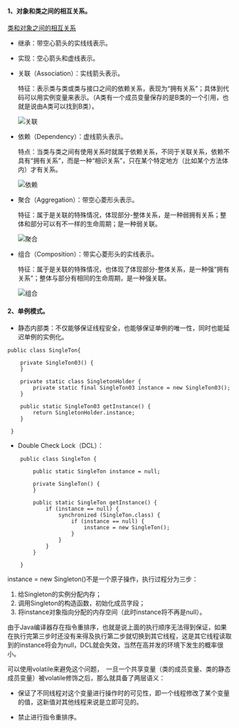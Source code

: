 #### 1、对象和类之间的相互关系。
[类和对象之间的相互关系](http://www.cnblogs.com/duanxz/archive/2012/06/13/2547801.html)
- 继承：带空心箭头的实线线表示。
- 实现：空心箭头和虚线表示。
- 关联（Association）：实线箭头表示。   

   特征：表示类与类或类与接口之间的依赖关系，表现为“拥有关系”；具体到代码可以用实例变量来表示。（A类有一个成员变量保存的是B类的一个引用，也就是说由A类可以找到B类）。
   
   ![关联](https://github.com/chen-eugene/Interview/blob/master/image/1537194464(1).png)
   
- 依赖（Dependency）：虚线箭头表示。    

  特点：当类与类之间有使用关系时就属于依赖关系，不同于关联关系，依赖不具有“拥有关系”，而是一种“相识关系”，只在某个特定地方（比如某个方法体内）才有关系。
  
   ![依赖](https://github.com/chen-eugene/Interview/blob/master/image/1537194978(1).png)
  
- 聚合（Aggregation）：带空心菱形头表示。    

  特征：属于是关联的特殊情况，体现部分-整体关系，是一种弱拥有关系；整体和部分可以有不一样的生命周期；是一种弱关联。
  
  ![聚合](https://github.com/chen-eugene/Interview/blob/master/image/1537195015(1).png)
  
- 组合（Composition）：带实心菱形头的实线表示。    

  特征：属于是关联的特殊情况，也体现了体现部分-整体关系，是一种强“拥有关系”；整体与部分有相同的生命周期，是一种强关联。
  
  ![组合](https://github.com/chen-eugene/Interview/blob/master/image/1537195039(1).png)

#### 2、单例模式。
- 静态内部类：不仅能够保证线程安全，也能够保证单例的唯一性，同时也能延迟单例的实例化。
```
public class SingleTon{

    private SingleTon03() {
    }
 
    private static class SingletonHolder {
        private static final SingleTon03 instance = new SingleTon03();
    }
 
    public static SingleTon03 getInstance() {
        return SingletonHolder.instance;
    }
 
 }
  ```
- Double Check Lock（DCL）：
```
    public class SingleTon {

        public static SingleTon instance = null;

        private SingleTon() {
        }

        public static SingleTon getInstance() {
            if (instance == null) {
                synchronized (SingleTon.class) {
                    if (instance == null) {
                        instance = new SingleTon();
                    }
                }
            }
        }

    }
```
  instance = new Singleton()不是一个原子操作，执行过程分为三步：
 1. 给Singleton的实例分配内存；
 2. 调用Singleton的构造函数，初始化成员字段；
 3. 将instance对象指向分配的内存空间（此时instance将不再是null）。

由于Java编译器存在指令重排序，也就是说上面的执行顺序无法得到保证，如果在执行完第三步时还没有来得及执行第二步就切换到其它线程，这是其它线程读取到的instance将会为null，DCL就会失效，当然在高并发的环境下发生的概率很小。

可以使用volatile来避免这个问题，　一旦一个共享变量（类的成员变量、类的静态成员变量）被volatile修饰之后，那么就具备了两层语义：
  - 保证了不同线程对这个变量进行操作时的可见性，即一个线程修改了某个变量的值，这新值对其他线程来说是立即可见的。
  
  - 禁止进行指令重排序。
